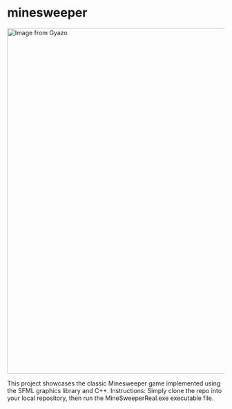 # minesweeper

<a href="https://gyazo.com/0610f6230a907e457682e8ba24d19d16"><img src="https://i.gyazo.com/0610f6230a907e457682e8ba24d19d16.gif" alt="Image from Gyazo" width="800"/></a>

This project showcases the classic Minesweeper game implemented using the SFML graphics library and C++.
Instructions:
Simply clone the repo into your local repository, then run the MineSweeperReal.exe executable file.
